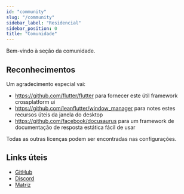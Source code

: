 ```yaml
---
id: "community"
slug: "/community"
sidebar_label: "Residencial"
sidebar_position: 0
title: "Comunidade"
---
```


Bem-vindo à seção da comunidade.

## Reconhecimentos

Um agradecimento especial vai:

* <https://github.com/flutter/flutter> para fornecer este útil framework crossplatform ui
* <https://github.com/leanflutter/window_manager> para notes estes recursos úteis da janela do desktop
* <https://github.com/facebook/docusaurus> para um framework de documentação de resposta estática fácil de usar

Todas as outras licenças podem ser encontradas nas configurações.

## Links úteis

* [GitHub](https://github.com/LinwoodCloud/Flow)
* [Discord](https://go.linwood.dev/discord)
* [Matriz](https://go.linwood.dev/matrix)
